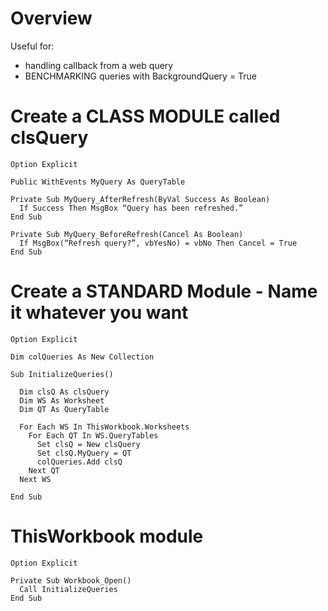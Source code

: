 # Overview
Useful for:
- handling callback from a web query
- BENCHMARKING queries with BackgroundQuery = True

# Create a CLASS MODULE called clsQuery

```vba
Option Explicit

Public WithEvents MyQuery As QueryTable

Private Sub MyQuery_AfterRefresh(ByVal Success As Boolean)
  If Success Then MsgBox “Query has been refreshed.”
End Sub

Private Sub MyQuery_BeforeRefresh(Cancel As Boolean)
  If MsgBox(“Refresh query?”, vbYesNo) = vbNo Then Cancel = True
End Sub
```

# Create a STANDARD Module - Name it whatever you want

```vba
Option Explicit

Dim colQueries As New Collection

Sub InitializeQueries()

  Dim clsQ As clsQuery
  Dim WS As Worksheet
  Dim QT As QueryTable

  For Each WS In ThisWorkbook.Worksheets
    For Each QT In WS.QueryTables
      Set clsQ = New clsQuery
      Set clsQ.MyQuery = QT
      colQueries.Add clsQ
    Next QT
  Next WS

End Sub
```

# ThisWorkbook module

```vba
Option Explicit

Private Sub Workbook_Open()
  Call InitializeQueries
End Sub
```
